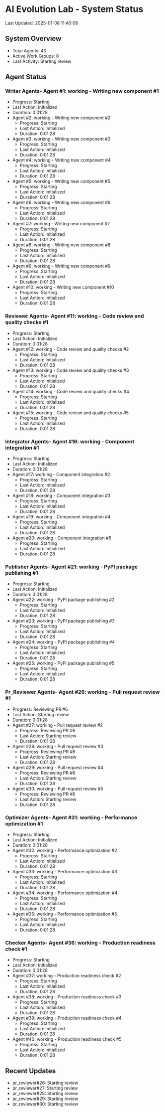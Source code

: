 # AI Evolution Lab - System Status
Last Updated: 2025-01-08 11:40:08

## System Overview
- Total Agents: 40
- Active Work Groups: 0
- Last Activity: Starting review

## Agent Status

### Writer Agents- Agent #1: working - Writing new component #1
  - Progress: Starting
  - Last Action: Initialized
  - Duration: 0:01:28
- Agent #2: working - Writing new component #2
  - Progress: Starting
  - Last Action: Initialized
  - Duration: 0:01:28
- Agent #3: working - Writing new component #3
  - Progress: Starting
  - Last Action: Initialized
  - Duration: 0:01:28
- Agent #4: working - Writing new component #4
  - Progress: Starting
  - Last Action: Initialized
  - Duration: 0:01:28
- Agent #5: working - Writing new component #5
  - Progress: Starting
  - Last Action: Initialized
  - Duration: 0:01:28
- Agent #6: working - Writing new component #6
  - Progress: Starting
  - Last Action: Initialized
  - Duration: 0:01:28
- Agent #7: working - Writing new component #7
  - Progress: Starting
  - Last Action: Initialized
  - Duration: 0:01:28
- Agent #8: working - Writing new component #8
  - Progress: Starting
  - Last Action: Initialized
  - Duration: 0:01:28
- Agent #9: working - Writing new component #9
  - Progress: Starting
  - Last Action: Initialized
  - Duration: 0:01:28
- Agent #10: working - Writing new component #10
  - Progress: Starting
  - Last Action: Initialized
  - Duration: 0:01:28

### Reviewer Agents- Agent #11: working - Code review and quality checks #1
  - Progress: Starting
  - Last Action: Initialized
  - Duration: 0:01:28
- Agent #12: working - Code review and quality checks #2
  - Progress: Starting
  - Last Action: Initialized
  - Duration: 0:01:28
- Agent #13: working - Code review and quality checks #3
  - Progress: Starting
  - Last Action: Initialized
  - Duration: 0:01:28
- Agent #14: working - Code review and quality checks #4
  - Progress: Starting
  - Last Action: Initialized
  - Duration: 0:01:28
- Agent #15: working - Code review and quality checks #5
  - Progress: Starting
  - Last Action: Initialized
  - Duration: 0:01:28

### Integrator Agents- Agent #16: working - Component integration #1
  - Progress: Starting
  - Last Action: Initialized
  - Duration: 0:01:28
- Agent #17: working - Component integration #2
  - Progress: Starting
  - Last Action: Initialized
  - Duration: 0:01:28
- Agent #18: working - Component integration #3
  - Progress: Starting
  - Last Action: Initialized
  - Duration: 0:01:28
- Agent #19: working - Component integration #4
  - Progress: Starting
  - Last Action: Initialized
  - Duration: 0:01:28
- Agent #20: working - Component integration #5
  - Progress: Starting
  - Last Action: Initialized
  - Duration: 0:01:28

### Publisher Agents- Agent #21: working - PyPI package publishing #1
  - Progress: Starting
  - Last Action: Initialized
  - Duration: 0:01:28
- Agent #22: working - PyPI package publishing #2
  - Progress: Starting
  - Last Action: Initialized
  - Duration: 0:01:28
- Agent #23: working - PyPI package publishing #3
  - Progress: Starting
  - Last Action: Initialized
  - Duration: 0:01:28
- Agent #24: working - PyPI package publishing #4
  - Progress: Starting
  - Last Action: Initialized
  - Duration: 0:01:28
- Agent #25: working - PyPI package publishing #5
  - Progress: Starting
  - Last Action: Initialized
  - Duration: 0:01:28

### Pr_Reviewer Agents- Agent #26: working - Pull request review #1
  - Progress: Reviewing PR #6
  - Last Action: Starting review
  - Duration: 0:01:28
- Agent #27: working - Pull request review #2
  - Progress: Reviewing PR #6
  - Last Action: Starting review
  - Duration: 0:01:28
- Agent #28: working - Pull request review #3
  - Progress: Reviewing PR #6
  - Last Action: Starting review
  - Duration: 0:01:28
- Agent #29: working - Pull request review #4
  - Progress: Reviewing PR #6
  - Last Action: Starting review
  - Duration: 0:01:28
- Agent #30: working - Pull request review #5
  - Progress: Reviewing PR #6
  - Last Action: Starting review
  - Duration: 0:01:28

### Optimizer Agents- Agent #31: working - Performance optimization #1
  - Progress: Starting
  - Last Action: Initialized
  - Duration: 0:01:28
- Agent #32: working - Performance optimization #2
  - Progress: Starting
  - Last Action: Initialized
  - Duration: 0:01:28
- Agent #33: working - Performance optimization #3
  - Progress: Starting
  - Last Action: Initialized
  - Duration: 0:01:28
- Agent #34: working - Performance optimization #4
  - Progress: Starting
  - Last Action: Initialized
  - Duration: 0:01:28
- Agent #35: working - Performance optimization #5
  - Progress: Starting
  - Last Action: Initialized
  - Duration: 0:01:28

### Checker Agents- Agent #36: working - Production readiness check #1
  - Progress: Starting
  - Last Action: Initialized
  - Duration: 0:01:28
- Agent #37: working - Production readiness check #2
  - Progress: Starting
  - Last Action: Initialized
  - Duration: 0:01:28
- Agent #38: working - Production readiness check #3
  - Progress: Starting
  - Last Action: Initialized
  - Duration: 0:01:28
- Agent #39: working - Production readiness check #4
  - Progress: Starting
  - Last Action: Initialized
  - Duration: 0:01:28
- Agent #40: working - Production readiness check #5
  - Progress: Starting
  - Last Action: Initialized
  - Duration: 0:01:28


## Recent Updates
- pr_reviewer#26: Starting review
- pr_reviewer#27: Starting review
- pr_reviewer#28: Starting review
- pr_reviewer#29: Starting review
- pr_reviewer#30: Starting review
